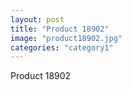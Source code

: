 ```yaml
---
layout: post
title: "Product 18902"
image: "product18902.jpg"
categories: "category1"
---
```

Product 18902
